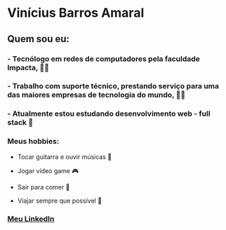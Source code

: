 # Vinícius Barros Amaral 

## Quem sou eu:

### - Tecnólogo em redes de computadores pela faculdade Impacta, :student:

### - Trabalho com suporte técnico, prestando serviço para uma das maiores empresas de tecnologia do mundo, :technologist:

### - Atualmente estou estudando desenvolvimento web - full stack :robot:

### Meus hobbies:

- Tocar guitarra e ouvir músicas :guitar:

- Jogar vídeo game :video_game: 

- Sair para comer :bento:

- Viajar sempre que possível :flight_departure:

### [Meu LinkedIn](https://www.linkedin.com/in/viniciusbarrosamaral/)
